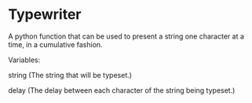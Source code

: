 # Typewriter
A python function that can be used to present a string one character at a time, in a cumulative fashion.

Variables:

string
(The string that will be typeset.)

delay
(The delay between each character of the string being typeset.)
